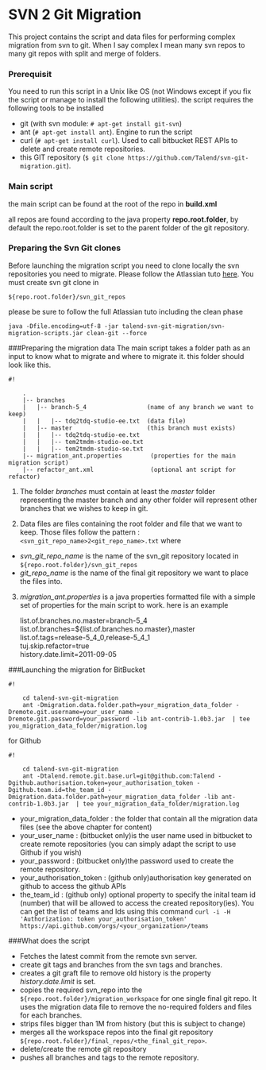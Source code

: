 SVN 2 Git Migration
===
This project contains the script and data files for performing complex migration from svn to git.
When I say complex I mean many svn repos to many git repos with split and merge of folders.

### Prerequisit
You need to run this script in a Unix like OS (not Windows except if you fix the script or manage to install the following utilities).
the script requires the following tools to be installed

* git (with svn module: `# apt-get install git-svn`)
* ant (`# apt-get install ant`). Engine to run the script
* curl (`# apt-get install curl`). Used to call bitbucket REST APIs to delete and create remote repositories.
* this GIT repository (`$ git clone https://github.com/Talend/svn-git-migration.git`).

### Main script

the main script can be found at the root of the repo in 
**build.xml**

all repos are found according to the java property **repo.root.folder**, by default the repo.root.folder is set to the parent folder of the git repository.

### Preparing the Svn Git clones
Before launching the migration script you need to clone locally the svn repositories you need to migrate. Please follow the Atlassian tuto [here](https://www.atlassian.com/git/migration#!migration-convert).
You must create svn git clone in 

    ${repo.root.folder}/svn_git_repos
please be sure to follow the full Atlassian tuto including the clean phase

    java -Dfile.encoding=utf-8 -jar talend-svn-git-migration/svn-migration-scripts.jar clean-git --force

###Preparing the migration data
The main script takes a folder path as an input to know what to migrate and where to migrate it. this folder should look like this.

```
#!

    .
    |-- branches
    |   |-- branch-5_4                 (name of any branch we want to keep)
    |   |   |-- tdq2tdq-studio-ee.txt  (data file)
    |   |-- master                     (this branch must exists)
    |   |   |-- tdq2tdq-studio-ee.txt
    |   |   |-- tem2tmdm-studio-ee.txt
    |   |   |-- tem2tmdm-studio-se.txt
    |-- migration_ant.properties        (properties for the main migration script)
    |-- refactor_ant.xml                (optional ant script for refactor)

```
 
1. The folder *branches* must contain at least the *master* folder representing the master branch and any other folder will represent other branches that we wishes to keep in git.

2. Data files are files containing the root folder and file that we want to keep. Those files follow the pattern : ` <svn_git_repo_name>2<git_repo_name>.txt`
where

 * *svn\_git\_repo\_name* is the name of the svn_git repository located in `${repo.root.folder}/svn_git_repos`
 * *git\_repo\_name* is the name of the final git repository we want to place the files into.

3. *migration\_ant.properties* is a java properties formatted file with a simple set of properties for the main script to work.
here is an example

    list.of.branches.no.master=branch-5_4  
    list.of.branches=${list.of.branches.no.master},master  
    list.of.tags=release-5_4_0,release-5_4_1  
    tuj.skip.refactor=true  
    history.date.limit=2011-09-05


###Launching the migration
for BitBucket

```
#!

    cd talend-svn-git-migration
    ant -Dmigration.data.folder.path=your_migration_data_folder -Dremote.git.username=your_user_name -Dremote.git.password=your_password -lib ant-contrib-1.0b3.jar  | tee you_migration_data_folder/migration.log
```

for Github

```
#!

    cd talend-svn-git-migration
    ant -Dtalend.remote.git.base.url=git@github.com:Talend -Dgithub.authorisation.token=your_authorisation_token -Dgithub.team.id=the_team_id -Dmigration.data.folder.path=your_migration_data_folder -lib ant-contrib-1.0b3.jar  | tee your_migration_data_folder/migration.log

```


* your\_migration\_data\_folder : the folder that contain all the migration data files (see the above chapter for content)
* your\_user\_name : (bitbucket only)is the user name used in bitbucket to create remote repositories (you can simply adapt the script to use Github if you wish)
* your\_password : (bitbucket only)the password used to create the remote repository.
* your\_authorisation\_token : (github only)authorisation key generated on github to access the github APIs
* the\_team\_id : (github only) optional property to specify the inital team id (number) that will be allowed to access the created repository(ies). You can get the list of teams and Ids using this command `curl -i -H 'Authorization: token your_authorisation_token' https://api.github.com/orgs/<your_organization>/teams`

###What does the script
* Fetches the latest commit from the remote svn server.
* create git tags and branches from the svn tags and branches.
* creates a git graft file to remove old history is the property *history.date.limit* is set.
* copies the required svn_repo into the `${repo.root.folder}/migration_workspace` for one single final git repo. It uses the migration data file to remove the no-required folders and files for each branches.
* strips files bigger than 1M from history (but this is subject to change)
* merges all the workspace repos into the final git repository `${repo.root.folder}/final_repos/<the_final_git_repo>`.
* delete/create the remote git repository
* pushes all branches and tags to the remote repository.
